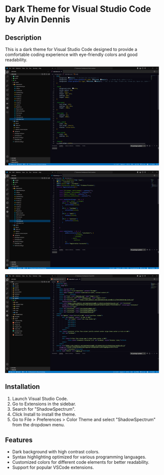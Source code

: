 # Dark Theme for Visual Studio Code by Alvin Dennis

## Description

This is a dark theme for Visual Studio Code designed to provide a comfortable coding experience with eye-friendly colors and good readability.

![Sample1](assets/Theme1.png)

![Sample2](assets/Theme2.png)

![Sample 3](assets/Theme3.png)

## Installation

1. Launch Visual Studio Code.
2. Go to Extensions in the sidebar.
3. Search for "ShadowSpectrum".
4. Click Install to install the theme.
5. Go to File > Preferences > Color Theme and select "ShadowSpectrum" from the dropdown menu.

## Features

- Dark background with high contrast colors.
- Syntax highlighting optimized for various programming languages.
- Customized colors for different code elements for better readability.
- Support for popular VSCode extensions.


